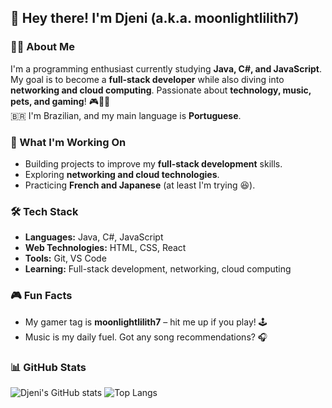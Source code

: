 ## 👋 Hey there! I'm Djeni (a.k.a. moonlightlilith7)  

### 👩‍💻 About Me
I'm a programming enthusiast currently studying **Java, C#, and JavaScript**. My goal is to become a **full-stack developer** while also diving into **networking and cloud computing**. Passionate about **technology, music, pets, and gaming**! 🎮🎵🐾  
🇧🇷 I'm Brazilian, and my main language is **Portuguese**. 

### 🚀 What I'm Working On
- Building projects to improve my **full-stack development** skills.
- Exploring **networking and cloud technologies**.
- Practicing **French and Japanese** (at least I'm trying 😆).

### 🛠️ Tech Stack
- **Languages:** Java, C#, JavaScript
- **Web Technologies:** HTML, CSS, React
- **Tools:** Git, VS Code
- **Learning:** Full-stack development, networking, cloud computing

### 🎮 Fun Facts
- My gamer tag is **moonlightlilith7** – hit me up if you play! 🕹️
- Music is my daily fuel. Got any song recommendations? 🎧


### 📊 GitHub Stats
![Djeni's GitHub stats](https://github-readme-stats.vercel.app/api?username=djenimuck&show_icons=true&theme=radical)
![Top Langs](https://github-readme-stats.vercel.app/api/top-langs/?username=djenimuck&layout=compact&theme=radical)
